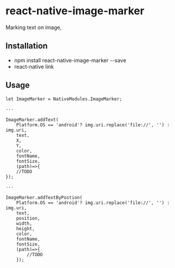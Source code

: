 # react-native-image-marker
Marking text on image, 

## Installation
* npm install react-native-image-marker --save
* react-native link

## Usage

```
let ImageMarker = NativeModules.ImageMarker;

···

ImageMarker.addText(
    Platform.OS == 'android'? img.uri.replace('file://', '') : img.uri,
    text,
    X,
    Y,
    color,
    fontName,
    fontSize,
    (path)=>{
    //TODO
});

···

ImageMarker.addTextByPostion(
    Platform.OS == 'android'? img.uri.replace('file://', '') : img.uri,
    text,
    position,
    width,
    height,
    color,
    fontName,
    fontSize,
    (path)=>{
        //TODO
    });

```

